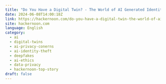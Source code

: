 ```yaml
---
title: "Do You Have a Digital Twin? - The World of AI Generated Identities"
date: 2024-06-08T14:00:18Z
link: https://hackernoon.com/do-you-have-a-digital-twin-the-world-of-ai-generated-identities?source=rss&utm_medium=RSS&utm_source=news.12bit.vn
site: hackernoon.com
language: English
category:
  - ai
  - digital-twins
  - ai-privacy-conerns
  - ai-identity-theft
  - deepfakes
  - ai-ethics
  - data-privacy
  - hackernoon-top-story
draft: false
---
```

